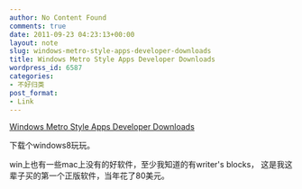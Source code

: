 ```yaml
---
author: No Content Found
comments: true
date: 2011-09-23 04:23:13+00:00
layout: note
slug: windows-metro-style-apps-developer-downloads
title: Windows Metro Style Apps Developer Downloads
wordpress_id: 6587
categories:
- 不好归类
post_format:
- Link
---
```


[Windows Metro Style Apps Developer Downloads](http://msdn.microsoft.com/en-us/windows/apps/br229516/)

下载个windows8玩玩。





win上也有一些mac上没有的好软件，至少我知道的有writer's blocks， 这是我这辈子买的第一个正版软件，当年花了80美元。
